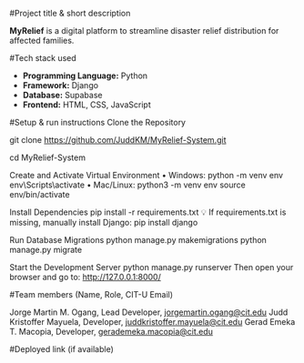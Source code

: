 #Project title & short description

**MyRelief** is a digital platform to streamline disaster relief distribution for affected families.

#Tech stack used

- **Programming Language:** Python  
- **Framework:** Django  
- **Database:** Supabase  
- **Frontend:** HTML, CSS, JavaScript 

#Setup & run instructions
Clone the Repository

git clone https://github.com/JuddKM/MyRelief-System.git

cd MyRelief-System

Create and Activate Virtual Environment
• Windows:
	python -m venv env
	env\Scripts\activate
• Mac/Linux:
	python3 -m venv env
	source env/bin/activate

Install Dependencies
	pip install -r requirements.txt
💡 If requirements.txt is missing, manually install Django:
	pip install django

Run Database Migrations
	python manage.py makemigrations
	python manage.py migrate

Start the Development Server
	python manage.py runserver
Then open your browser and go to: http://127.0.0.1:8000/

#Team members (Name, Role, CIT-U Email)

Jorge Martin M. Ogang, Lead Developer, jorgemartin.ogang@cit.edu
Judd Kristoffer Mayuela, Developer, juddkristoffer.mayuela@cit.edu
Gerad Emeka T. Macopia, Developer, gerademeka.macopia@cit.edu



#Deployed link (if available)

